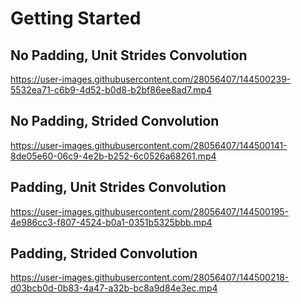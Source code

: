 # Getting Started

## No Padding, Unit Strides Convolution


https://user-images.githubusercontent.com/28056407/144500239-5532ea71-c6b9-4d52-b0d8-b2bf86ee8ad7.mp4


## No Padding, Strided Convolution


https://user-images.githubusercontent.com/28056407/144500141-8de05e60-06c9-4e2b-b252-6c0526a68261.mp4


## Padding, Unit Strides Convolution


https://user-images.githubusercontent.com/28056407/144500195-4e986cc3-f807-4524-b0a1-0351b5325bbb.mp4


## Padding, Strided Convolution

https://user-images.githubusercontent.com/28056407/144500218-d03bcb0d-0b83-4a47-a32b-bc8a9d84e3ec.mp4


